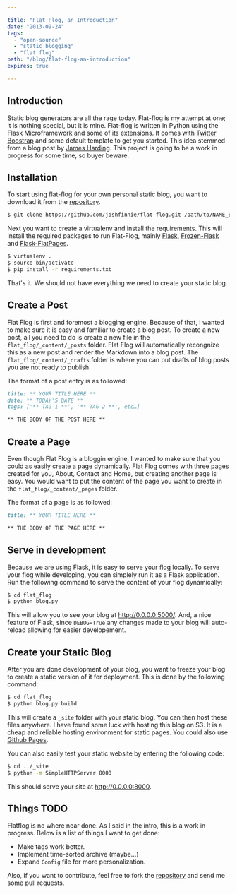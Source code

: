 ```yaml
---

title: "Flat Flog, an Introduction"
date: "2013-09-24"
tags:
  - "open-source"
  - "static blogging"
  - "flat flog"
path: "/blog/flat-flog-an-introduction"
expires: true

---
```


## Introduction

Static blog generators are all the rage today. Flat-flog is my attempt at one; it is nothing special, but it is mine. Flat-flog is written in Python using the Flask Microframework and some of its extensions. It comes with [Twitter Boostrap](https://getbootstrap.com) and some default template to get you started. This idea stemmed from a blog post by [James Harding](http://www.jamesharding.ca/posts/simple-static-markdown-blog-in-flask/). This project is going to be a work in progress for some time, so buyer beware.


## Installation

To start using flat-flog for your own personal static blog, you want to download it from the [repository](https://github.com/joshfinnie/flat-flog).


```bash
$ git clone https://github.com/joshfinnie/flat-flog.git /path/to/NAME_BLOG_HERE
```

Next you want to create a virtualenv and install the requirements. This will install the required packages to run Flat-Flog, mainly [Flask](http://flask.pocoo.org/), [Frozen-Flask](http://pythonhosted.org/Frozen-Flask/) and [Flask-FlatPages](http://pythonhosted.org/Flask-FlatPages/).

```bash
$ virtualenv .
$ source bin/activate
$ pip install -r requirements.txt
```

That's it. We should not have everything we need to create your static blog.

## Create a Post

Flat Flog is first and foremost a blogging engine. Because of that, I wanted to make sure it is easy and familiar to create a blog post. To create a new post, all you need to do is create a new file in the `flat_flog/_content/_posts` folder. Flat Flog will automatically recongnize this as a new post and render the Markdown into a blog post. The `flat_flog/_content/_drafts` folder is where you can put drafts of blog posts you are not ready to publish.

The format of a post entry is as followed:

```md
title: ** YOUR TITLE HERE **
date: ** TODAY'S DATE **
tags: ['** TAG 1 **', '** TAG 2 **', etc…]

** THE BODY OF THE POST HERE **
```

## Create a Page

Even though Flat Flog is a bloggin engine, I wanted to make sure that you could as easily create a page dynamically. Flat Flog comes with three pages created for you, About, Contact and Home, but creating another page is easy. You would want to put the content of the page you want to create in the `flat_flog/_content/_pages` folder.

The format of a page is as followed:

```md
title: ** YOUR TITLE HERE **

** THE BODY OF THE PAGE HERE **
```

## Serve in development

Because we are using Flask, it is easy to serve your flog locally. To serve your flog while developing, you can simplely run it as a Flask application. Run the following command to serve the content of your flog dynamically:

```bash
$ cd flat_flog
$ python blog.py
```

This will allow you to see your blog at <http://0.0.0.0:5000/>. And, a nice feature of Flask, since `DEBUG=True` any changes made to your blog will auto-reload allowing for easier developement.

## Create your Static Blog

After you are done development of your blog, you want to freeze your blog to create a static version of it for deployment. This is done by the following command:

```bash
$ cd flat_flog
$ python blog.py build
```

This will create a `_site` folder with your static blog. You can then host these files anywhere. I have found some luck with hosting this blog on S3. It is a cheap and reliable hosting environment for static pages. You could also use [Github Pages](http://pages.github.com/).

You can also easily test your static website by entering the following code:

```bash
$ cd ../_site
$ python -m SimpleHTTPServer 8000
```

This should serve your site at <http://0.0.0.0:8000>.

## Things TODO

Flatflog is no where near done. As I said in the intro, this is a work in progress. Below is a list of things I want to get done:

* Make tags work better.
* Implement time-sorted archive (maybe...)
* Expand `Config` file for more personalization.

Also, if you want to contribute, feel free to fork the [repository](https://github.com/joshfinnie/flat-flog) and send me some pull requests.
